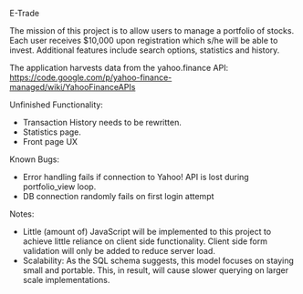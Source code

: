 E-Trade

The mission of this project is to allow users to manage a portfolio of stocks.
Each user receives $10,000 upon registration which s/he will be able to invest.
Additional features include search options, statistics and history.

The application harvests data from the yahoo.finance API:
https://code.google.com/p/yahoo-finance-managed/wiki/YahooFinanceAPIs

Unfinished Functionality:
- Transaction History needs to be rewritten.
- Statistics page.
- Front page UX

Known Bugs:
- Error handling fails if connection to Yahoo! API is lost during portfolio_view loop.
- DB connection randomly fails on first login attempt 

Notes:
- Little (amount of) JavaScript will be implemented to this project to achieve little reliance on client side functionality.
  Client side form validation will only be added to reduce server load.
- Scalability: As the SQL schema suggests, this model focuses on staying small and portable.
  This, in result, will cause slower querying on larger scale implementations.
